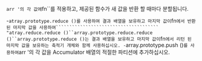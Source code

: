 `arr '의 각 값에`fn``를 적용하고, 제공된 함수가 새 값을 반환 할 때마다 분할됩니다.

-`atray.prototype.reduce ()를 사용하여 결과 배열을 보유하고 마지막 값이`fn`에서 반환 된 마지막 값을 사용하여`````````````````````````````````````` "atray.reduce.reduce ()``array.prototype.reduce.reduce ()``array.prototype.reduce ()는 결과 배열을 보유하고 마지막 값이`fn`에서 리턴 된 마지막 값을 보유하는 축적기 개체와 함께 사용하십시오.
-`array.prototype.push ()`를 사용하여`arr '의 각 값을 Accumulator 배열의 적절한 파티션에 추가하십시오.